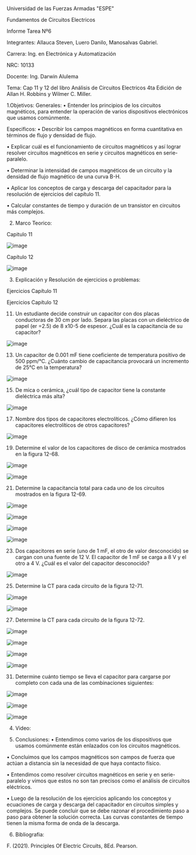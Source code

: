 
Universidad de las Fuerzas Armadas "ESPE"

Fundamentos de Circuitos Electricos

Informe Tarea Nº6

Integrantes: Allauca Steven, Luero Danilo, Manosalvas Gabriel.

Carrera: Ing. en Electrónica y Automatización

NRC: 10133

Docente: Ing. Darwin Alulema

Tema: Cap 11 y 12 del libro Análisis de Circuitos Electricos 4ta Edición de Allan H. Robbins y Wilmer C. Miller.

1.Objetivos:
Generales:
• Entender los principios de los circuitos magnéticos, para entender la operación de varios dispositivos electrónicos que usamos comúnmente.

Especificos:
• Describir los campos magnéticos en forma cuantitativa en términos de flujo y densidad de flujo.

• Explicar cuál es el funcionamiento de circuitos magnéticos y así lograr resolver circuitos magnéticos en serie y circuitos magnéticos en serie-paralelo.

• Determinar la intensidad de campos magnéticos de un circuito y la densidad de flujo magnético de una curva B-H.

• Aplicar los conceptos de carga y descarga del capacitador para la resolución de ejercicios del capítulo 11.

• Calcular constantes de tiempo y duración de un transistor en circuitos más complejos.

2. Marco Teorico:

Capitulo 11

![image](https://user-images.githubusercontent.com/94025287/149430538-9b85f39e-85f0-4c7f-b7e8-ba46fada067c.png)

Capítulo 12

![image](https://user-images.githubusercontent.com/94025287/149434945-3afad036-6dc2-491a-9b28-dcdd8183d1b7.png)


3. Explicación y Resolución de ejercicios o problemas:

Ejercicios Capítulo 11

Ejercicios Capítulo 12


11. Un estudiante decide construir un capacitor con dos placas conductoras de 30 cm por lado. Separa las placas con un dieléctrico de papel (er =2.5) de 8 x10-5 de espesor. ¿Cuál es la capacitancia de su capacitor?

![image](https://user-images.githubusercontent.com/94025287/149430970-94c21756-6a93-491d-9031-6b9e9a9ecac3.png)


13. Un capacitor de 0.001 mF tiene coeficiente de temperatura positivo de 500 ppm/°C. ¿Cuánto cambio de capacitancia provocará un incremento de 25°C en la temperatura?

![image](https://user-images.githubusercontent.com/94025287/149431385-fe1a6406-18f8-4a79-92a0-a50e51811c57.png)

15. De mica o cerámica, ¿cuál tipo de capacitor tiene la constante dieléctrica más alta?

![image](https://user-images.githubusercontent.com/94025287/149431498-8acac36f-7df5-43ec-b617-1b1e603b6733.png)

17. Nombre dos tipos de capacitores electrolíticos. ¿Cómo difieren los capacitores electrolíticos de otros capacitores?

![image](https://user-images.githubusercontent.com/94025287/149431793-f38acca6-cfd5-4d51-9a16-35e46e358289.png)

19. Determine el valor de los capacitores de disco de cerámica mostrados en la figura 12-68.

![image](https://user-images.githubusercontent.com/94025287/149431853-0ad2b549-84cc-40a0-8ed7-fdf9b1e6f7b4.png)

![image](https://user-images.githubusercontent.com/94025287/149431961-dfd6eba1-49c5-4e62-b807-64dada3ed1c9.png)

21. Determine la capacitancia total para cada uno de los circuitos mostrados en la figura 12-69.

![image](https://user-images.githubusercontent.com/94025287/149432007-3c0416cd-63f4-4cd7-892a-3e40803aa1d9.png)

![image](https://user-images.githubusercontent.com/94025287/149432145-f2167d81-883b-4270-a3f4-00250a5ced5d.png)

![image](https://user-images.githubusercontent.com/94025287/149432299-366212bf-b8d1-4967-bcf2-7b2fc139d852.png)

![image](https://user-images.githubusercontent.com/94025287/149432427-10f06f8b-ba62-4586-bc72-88f53d3d021f.png)

23. Dos capacitores en serie (uno de 1 mF, el otro de valor desconocido) se cargan con una fuente de 12 V. El capacitor de 1 mF se carga a 8 V y el otro a 4 V. ¿Cuál es el valor del capacitor desconocido?

![image](https://user-images.githubusercontent.com/94025287/149432684-1790b72f-d4ce-46ca-8342-6648806d75c4.png)

25. Determine la CT para cada circuito de la figura 12-71.

![image](https://user-images.githubusercontent.com/94025287/149432729-8066f47b-8519-465f-a6b9-3da3dee2386e.png)

![image](https://user-images.githubusercontent.com/94025287/149432939-95de614c-ab01-4b58-8cf9-a89371bb98bc.png)

27. Determine la CT para cada circuito de la figura 12-72.

![image](https://user-images.githubusercontent.com/94025287/149433031-fe98a14f-6de9-4743-8ff3-537e57f23514.png)

![image](https://user-images.githubusercontent.com/94025287/149433535-d032a05c-6519-473d-852a-126b07a69a76.png)

![image](https://user-images.githubusercontent.com/94025287/149433727-ab52522b-5322-4484-a7dc-749b20af4d08.png)

![image](https://user-images.githubusercontent.com/94025287/149433847-3f31366a-3802-4460-abc3-9d515b24a352.png)

31. Determine cuánto tiempo se lleva el capacitor para cargarse por completo con cada una de las combinaciones siguientes:

![image](https://user-images.githubusercontent.com/94025287/149434061-496cc1d2-f4bf-4212-b489-3e7561f24f88.png)

![image](https://user-images.githubusercontent.com/94025287/149434515-80866d7b-ab84-4724-b5dc-d70655ff57be.png)

![image](https://user-images.githubusercontent.com/94025287/149434678-11055ad3-e463-48e1-9c91-910e8e6168ee.png)




4. Video:


5. Conclusiones:
• Entendimos como varios de los dispositivos que usamos comúnmente están enlazados con los circuitos magnéticos.

• Concluimos que los campos magnéticos son campos de fuerza que actúan a distancia sin la necesidad de que haya contacto físico.

• Entendimos como resolver circuitos magnéticos en serie y en serie-paralelo y vimos que estos no son tan precisos como el análisis de circuitos eléctricos.

• Luego de la resolución de los ejercicios aplicando los conceptos y ecuaciones de carga y descarga del capacitador en circuitos simples y complejos. Se puede concluir que se debe razonar el procedimiento paso a paso para obtener la solución correcta. Las curvas constantes de tiempo tienen la misma forma de onda de la descarga.

6. Bibliografia:

F. (2021). Principles Of Electric Circuits, 8Ed. Pearson.
